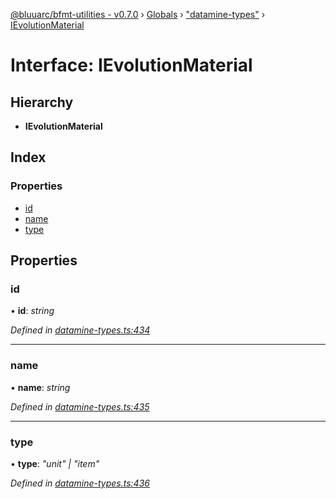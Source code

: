 [@bluuarc/bfmt-utilities - v0.7.0](../README.md) › [Globals](../globals.md) › ["datamine-types"](../modules/_datamine_types_.md) › [IEvolutionMaterial](_datamine_types_.ievolutionmaterial.md)

# Interface: IEvolutionMaterial

## Hierarchy

* **IEvolutionMaterial**

## Index

### Properties

* [id](_datamine_types_.ievolutionmaterial.md#id)
* [name](_datamine_types_.ievolutionmaterial.md#name)
* [type](_datamine_types_.ievolutionmaterial.md#type)

## Properties

###  id

• **id**: *string*

*Defined in [datamine-types.ts:434](https://github.com/BluuArc/bfmt-utilities/blob/master/src/datamine-types.ts#L434)*

___

###  name

• **name**: *string*

*Defined in [datamine-types.ts:435](https://github.com/BluuArc/bfmt-utilities/blob/master/src/datamine-types.ts#L435)*

___

###  type

• **type**: *"unit" | "item"*

*Defined in [datamine-types.ts:436](https://github.com/BluuArc/bfmt-utilities/blob/master/src/datamine-types.ts#L436)*
